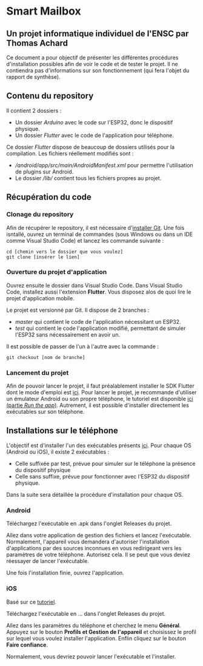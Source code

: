 # Smart Mailbox
## Un projet informatique individuel de l'ENSC par Thomas Achard

Ce document a pour objectif de présenter les différentes procédures d'installation possibles afin de voir le code et de tester le projet. Il ne contiendra pas d'informations sur son fonctionnement (qui fera l'objet du rapport de synthèse).

## Contenu du repository

Il contient 2 dossiers :
- Un dossier *Arduino* avec le code sur l'ESP32, donc le dispositif physique.
- Un dossier *Flutter* avec le code de l'application pour téléphone.

Ce dossier *Flutter* dispose de beaucoup de dossiers utilisés pour la compilation. Les fichiers réellement modifiés sont :
- */android/app/src/main/AndroidManifest.xml* pour permettre l'utilisation de plugins sur Android.
- Le dossier */lib/* contient tous les fichiers propres au projet.

## Récupération du code

### Clonage du repository

Afin de récupérer le repository, il est nécessaire d'[installer Git](https://git-scm.com/book/en/v2/Getting-Started-Installing-Git). Une fois isntallé, ouvrez un terminal de commandes (sous Windows ou dans un IDE comme Visual Studio Code) et lancez les commande suivante :
```
cd [chemin vers le dossier que vous voulez]
git clone [insérer le lien]
```
### Ouverture du projet d'application

Ouvrez ensuite le dossier dans Visual Studio Code.
Dans Visual Studio Code, installez aussi l'extension **Flutter**.
Vous disposez alos de quoi lire le projet d'application mobile.

Le projet est versionné par Git. Il dispose de 2 branches :
- *master* qui contient le code de l'application nécessitant un ESP32.
- *test* qui contient le code l'application modifié, permettant de simuler l'ESP32 sans nécessairement en avoir un.

Il est possible de passer de l'un à l'autre avec la commande :
```
git checkout [nom de branche]
```

### Lancement du projet

Afin de pouvoir lancer le projet, il faut préalablement installer le SDK Flutter dont le mode d'emploi est [ici](https://docs.flutter.dev/get-started/install).
Pour lancer le projet, je recommande d'utiliser un émulateur Android ou son propre téléphone, le tutoriel est disponible [ici (partie *Run the app*)](https://docs.flutter.dev/get-started/test-drive?tab=vscode). Autrement, il est possible d'installer directement les exécutables sur son téléphone.

## Installations sur le téléphone

L'objectif est d'installer l'un des exécutables présents [ici](https://github.com/tachard/smart_mailbox/releases). Pour chaque OS (Android ou iOS), il existe 2 exécutables :
- Celle suffixée par test, prévue pour simuler sur le téléphone la présence du dispositif physique
- Celle sans suffixe, prévue pour fonctionner avec l'ESP32 du dispositif physique.

Dans la suite sera détaillée la procédure d'installation pour chaque OS.

### Android

Téléchargez l'exécutable en .apk dans l'onglet Releases du projet.

Allez dans votre application de gestion des fichiers et lancez l'exécutable. Normalement, l'appareil vous demandera d'autoriser l'installation d'applications par des sources inconnues en vous redirigeant vers les paramètres de votre téléphone. Autorisez cela. Il se peut que vous deviez réessayer de lancer l'exécutable.

Une fois l'installation finie, ouvrez l'application.

### iOS

Basé sur ce [tutoriel](https://www.androidphonesoft.com/blog/how-to-enable-unknown-sources-on-iphone/#How_do_I_enable_permission_for_unknown_sources_on_Iphone).

Téléchargez l'exécutable en ... dans l'onglet Releases du projet.

Allez dans les paramètres du téléphone et cherchez le menu **Général**. Appuyez sur le bouton **Profils et Gestion de l'appareil** et choisissez le profil sur lequel vous voulez installer l'application. Enflin cliquez sur le bouton **Faire confiance**.

Normalement, vous devriez pouvoir lancer l'exécutable et l'installer.

